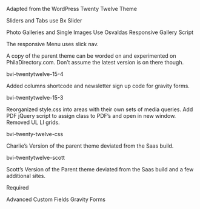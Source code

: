 Adapted from the WordPress Twenty Twelve Theme

Sliders and Tabs use Bx Slider

Photo Galleries and Single Images Use Osvaldas Responsive Gallery Script

The responsive Menu uses slick nav.

A copy of the parent theme can be worded on and experimented on PhilaDirectory.com.  Don’t assume the latest version is on there though.

bvi-twentytwelve-15-4

Added columns shortcode and newsletter sign up code for gravity forms.

bvi-twentytwelve-15-3

Reorganized style.css into areas with their own sets of media queries.  Add PDF jQuery script to assign class to PDF’s and open in new window. Removed UL LI grids.

bvi-twenty-twelve-css

Charlie’s Version of the parent theme deviated from the Saas build.

bvi-twentytwelve-scott

Scott’s Version of the Parent theme deviated from the Saas build and a few additional sites.

Required

Advanced Custom Fields
Gravity Forms
